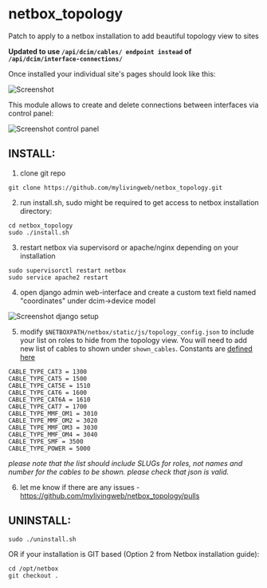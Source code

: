# netbox_topology

Patch to apply to a netbox installation to add beautiful topology view to sites

**Updated to use `/api/dcim/cables/ endpoint instead` of `/api/dcim/interface-connections/`**

Once installed your individual site's pages should look like this:

![Screenshot](docs/screenshot-site.png "Screenshot of site's page")

This module allows to create and delete connections between interfaces via control panel:

![Screenshot control panel](docs/screenshot-panel.png "Screenshot of the control panel")

## INSTALL:

1. clone git repo

```
git clone https://github.com/mylivingweb/netbox_topology.git
```

2. run install.sh, sudo might be required to get access to netbox installation directory:

```
cd netbox_topology
sudo ./install.sh
```

3. restart netbox via supervisord or apache/nginx depending on your installation

```
sudo supervisorctl restart netbox
sudo service apache2 restart
```

4. open django admin web-interface and create a custom text field named "coordinates" under dcim->device model

![Screenshot django setup](docs/screenshot-customfield.png "Screenshot of django setup")

5. modify `$NETBOXPATH/netbox/static/js/topology_config.json` to include your list on roles to hide from the topology view. You will need to add new list of cables to shown under `shown_cables`. Constants are [defined here](https://github.com/digitalocean/netbox/blob/develop/netbox/dcim/constants.py#L336)
```
CABLE_TYPE_CAT3 = 1300
CABLE_TYPE_CAT5 = 1500
CABLE_TYPE_CAT5E = 1510
CABLE_TYPE_CAT6 = 1600
CABLE_TYPE_CAT6A = 1610
CABLE_TYPE_CAT7 = 1700
CABLE_TYPE_MMF_OM1 = 3010
CABLE_TYPE_MMF_OM2 = 3020
CABLE_TYPE_MMF_OM3 = 3030
CABLE_TYPE_MMF_OM4 = 3040
CABLE_TYPE_SMF = 3500
CABLE_TYPE_POWER = 5000
``` 

*please note that the list should include SLUGs for roles, not names and number for the cables to be shown. please check that json is valid.*

6. let me know if there are any issues - https://github.com/mylivingweb/netbox_topology/pulls



## UNINSTALL:

```
sudo ./uninstall.sh
```

OR if your installation is GIT based (Option 2 from Netbox installation guide):

```
cd /opt/netbox
git checkout .
```
